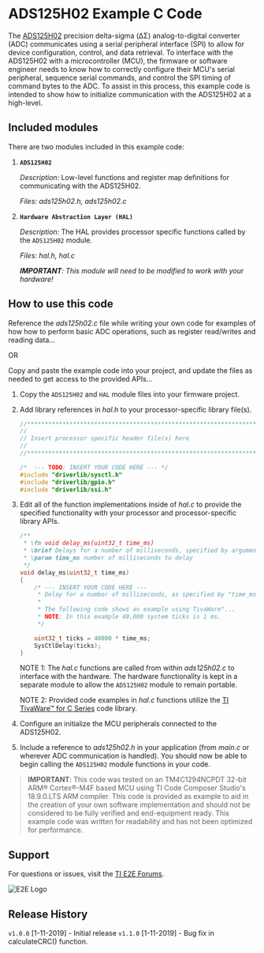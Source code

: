 ADS125H02 Example C Code
=====================

The [ADS125H02](http://www.ti.com/product/ADS125H02) precision delta-sigma (ΔΣ) analog-to-digital converter (ADC) communicates using a serial peripheral interface (SPI) to allow for device configuration, control, and data retrieval. To interface with the ADS125H02 with a microcontroller (MCU), the firmware or software engineer needs to know how to correctly configure their MCU's serial peripheral, sequence serial commands, and control the SPI timing of command bytes to the ADC. To assist in this process, this example code is intended to show how to initialize communication with the ADS125H02 at a high-level.

Included modules
----------------

There are two modules included in this example code:

1.  **`ADS125H02`**

	*Description:* Low-level functions and register map definitions for communicating with the ADS125H02.
	
	*Files: ads125h02.h, ads125h02.c*

2.  **`Hardware Abstraction Layer (HAL)`**

	*Description:* The HAL provides processor specific functions called by the `ADS125H02` module.
	
	*Files: hal.h, hal.c*
	
	***IMPORTANT**: This module will need to be modified to work with your hardware!* 


How to use this code
--------------------

Reference the *ads125h02.c* file while writing your own code for examples of how how to perform basic ADC operations, such as register read/writes and reading data...

OR 

Copy and paste the example code into your project, and update the files as needed to get access to the provided APIs...

 1. Copy the `ADS125H02` and `HAL` module files into your firmware project.

 2. Add library references in *hal.h* to your processor-specific library file(s).
	```c
	//****************************************************************************
	//
	// Insert processor specific header file(s) here
	//
	//****************************************************************************"
	
	/*  --- TODO: INSERT YOUR CODE HERE --- */
	#include "driverlib/sysctl.h"
	#include "driverlib/gpio.h"
	#include "driverlib/ssi.h"
	```

 3. Edit all of the function implementations inside of *hal.c* to provide the specified functionality with your processor and processor-specific library APIs. 
	```c
	/**
	 * \fn void delay_ms(uint32_t time_ms)
	 * \brief Delays for a number of milliseconds, specified by argument
	 * \param time_ms number of milliseconds to delay
	 */
	void delay_ms(uint32_t time_ms)
	{
		/* --- INSERT YOUR CODE HERE ---
		 * Delay for a number of milliseconds, as specified by "time_ms".
		 *
		 * The following code shows an example using TivaWare™...
		 * NOTE: In this example 40,000 system ticks is 1 ms.
		 */

		uint32_t ticks = 40000 * time_ms;
		SysCtlDelay(ticks);
	}
	```
	NOTE 1: The *hal.c* functions are called from within *ads125h02.c* to interface with the hardware. The hardware functionality is kept in a separate module to allow the `ADS125H02` module to remain portable.
	
	NOTE 2: Provided code examples in *hal.c* functions utilize the [TI TivaWare™ for C Series](http://www.ti.com/tool/SW-TM4C) code library.
	
 4. Configure an initialize the MCU peripherals connected to the ADS125H02.
 
 5. Include a reference to *ads125h02.h* in your application (from *main.c* or wherever ADC communication is handled). You should now be able to begin calling the `ADS125H02` module functions in your code.

> **IMPORTANT**: This code was tested on an TM4C1294NCPDT 32-bit ARM® Cortex®-M4F based MCU using TI Code Composer Studio's 18.9.0.LTS ARM compiler. This code is provided as example to aid in the creation of your own software implementation and should not be considered to be fully verified and end-equipment ready. This example code was written for readability and has not been optimized for performance.

Support
-------

For questions or issues, visit the [TI E2E Forums](https://e2e.ti.com/).

![E2E Logo](http://e2e.ti.com/resized-image/__size/75x0/__key/CommunityServer-Wikis-Components-Files/00-00-00-01-27/2234.ti_2D00_e2e_2D00_Pos_2D00_no_2D00_text_2D00_150.jpg)

Release History
---------------

`v1.0.0` [1-11-2019] - Initial release
`v1.1.0` [1-11-2019] - Bug fix in calculateCRC() function.

